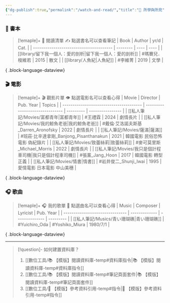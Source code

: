 ```yaml
---
{"dg-publish":true,"permalink":"/watch-and-read/","title":"🌱 所學與所見","tags":["📝數位工具交流beta","self_learing"],"noteIcon":"3","created":"2025-05-08T13:23:53.000+08:00","updated":"2025-06-18T15:26:31.505+08:00"}
---
```




### 📕 書本

> [!emaple]+ 📕 閱讀清單
> ✍️ 點選書名可以查看筆記
>  | Book                                    | Author   | yr/d | Cat. |
> | --------------------------------------- | -------- | ---- | ---- |
> | [[library/留下我一個人：愛的剖析\|留下我一個人：愛的剖析]] | #瑪賽兒．梭維若 | 2015 | 散文   |
> | [[library/人魚紀\|人魚紀]]                 | #李維菁     | 2019 | 文學   |
> 
{ .block-language-dataview}


### 🎬 電影

> [!emaple]+ 🎬 觀影片單
> 👁️ 點選電影名可以查看心得
>  | Movie                                   | Director                        | Pub. Year | Topics           |
> | --------------------------------------- | ------------------------------- | --------- | ---------------- |
> | [[私人筆記/Movies/富都青年\|富都青年]]           | #王禮霖                            | 2024      | 劇情長片             |
> | [[私人筆記/Movies/我的鯨魚老爸\|我的鯨魚老爸]]       | #戴倫·艾洛諾夫斯基_Darren_Aronofsky     | 2022      | 劇情長片             |
> | [[私人筆記/Movies/薩滿\|薩滿]]               | #班莊·比辛達拿剛_Banjong_Pisanthanakun | 2021      | 韓國電影 民俗恐怖電影 偽紀錄片 |
> | [[私人筆記/Movies/致蕾絲莉\|致蕾絲莉]]           | #麥可莫里斯_Michael_Morris           | 2022      | 劇情長片             |
> | [[私人筆記/Movies/我只是個計程車司機\|我只是個計程車司機]] | #張薰_Jang_Hoon                   | 2017      | 韓國電影 轉型正義        |
> | [[私人筆記/Movies/情書\|情書]]               | #岩井俊二_Shunji_Iwai               | 1995      | 愛情電影 日本電影 中山美穗   |
> 
{ .block-language-dataview}




### 🎧 歌曲

> [!emaple]+ 🎧 我的歌單
> 🎵 點選曲名可以查看心得
>  | Music                           | Composer      | Lyricist       | Pub. Year |
> | ------------------------------- | ------------- | -------------- | --------- |
> | [[私人筆記/Musics/青い珊瑚礁\|青い珊瑚礁]] | #Yuichiro_Oda | #Yoshiko_Miura | 1980/7/1  |
> 
{ .block-language-dataview}


---



> [!question]- 如何建置資料庫？
>  1. [[數位工具/📚 【模版】閱讀資料庫-temp#資料庫指令\|📚 【模版】閱讀資料庫-temp#資料庫指令]]
>  2. [[數位工具/📚 【模版】閱讀資料庫-temp#筆記頁面套件\|📚 【模版】閱讀資料庫-temp#筆記頁面套件]]
>  3. [[數位工具/📑 【模版】參考資料引用-temp#指令\|📑 【模版】參考資料引用-temp#指令]]













